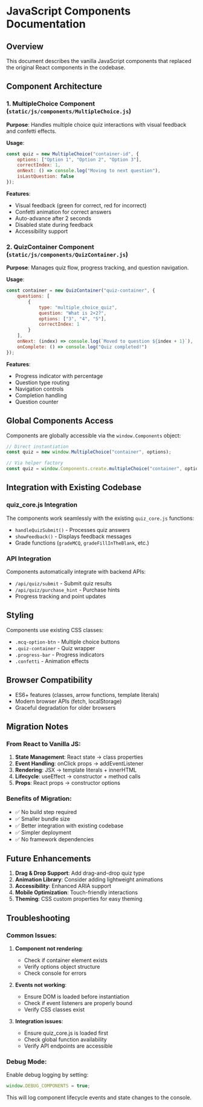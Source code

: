 # JavaScript Components Documentation

## Overview
This document describes the vanilla JavaScript components that replaced the original React components in the codebase.

## Component Architecture

### 1. MultipleChoice Component (`static/js/components/MultipleChoice.js`)

**Purpose**: Handles multiple choice quiz interactions with visual feedback and confetti effects.

**Usage**:
```javascript
const quiz = new MultipleChoice("container-id", {
    options: ["Option 1", "Option 2", "Option 3"],
    correctIndex: 1,
    onNext: () => console.log("Moving to next question"),
    isLastQuestion: false
});
```

**Features**:
- Visual feedback (green for correct, red for incorrect)
- Confetti animation for correct answers
- Auto-advance after 2 seconds
- Disabled state during feedback
- Accessibility support

### 2. QuizContainer Component (`static/js/components/QuizContainer.js`)

**Purpose**: Manages quiz flow, progress tracking, and question navigation.

**Usage**:
```javascript
const container = new QuizContainer("quiz-container", {
    questions: [
        {
            type: "multiple_choice_quiz",
            question: "What is 2+2?",
            options: ["3", "4", "5"],
            correctIndex: 1
        }
    ],
    onNext: (index) => console.log(`Moved to question ${index + 1}`),
    onComplete: () => console.log("Quiz completed!")
});
```

**Features**:
- Progress indicator with percentage
- Question type routing
- Navigation controls
- Completion handling
- Question counter

## Global Components Access

Components are globally accessible via the `window.Components` object:

```javascript
// Direct instantiation
const quiz = new window.MultipleChoice("container", options);

// Via helper factory
const quiz = window.Components.create.multipleChoice("container", options);
```

## Integration with Existing Codebase

### quiz_core.js Integration
The components work seamlessly with the existing `quiz_core.js` functions:
- `handleQuizSubmit()` - Processes quiz answers
- `showFeedback()` - Displays feedback messages
- Grade functions (`gradeMCQ`, `gradeFillInTheBlank`, etc.)

### API Integration
Components automatically integrate with backend APIs:
- `/api/quiz/submit` - Submit quiz results
- `/api/quiz/purchase_hint` - Purchase hints
- Progress tracking and point updates

## Styling

Components use existing CSS classes:
- `.mcq-option-btn` - Multiple choice buttons
- `.quiz-container` - Quiz wrapper
- `.progress-bar` - Progress indicators
- `.confetti` - Animation effects

## Browser Compatibility

- ES6+ features (classes, arrow functions, template literals)
- Modern browser APIs (fetch, localStorage)
- Graceful degradation for older browsers

## Migration Notes

### From React to Vanilla JS:
1. **State Management**: React state → class properties
2. **Event Handling**: onClick props → addEventListener
3. **Rendering**: JSX → template literals + innerHTML
4. **Lifecycle**: useEffect → constructor + method calls
5. **Props**: React props → constructor options

### Benefits of Migration:
- ✅ No build step required
- ✅ Smaller bundle size
- ✅ Better integration with existing codebase
- ✅ Simpler deployment
- ✅ No framework dependencies

## Future Enhancements

1. **Drag & Drop Support**: Add drag-and-drop quiz type
2. **Animation Library**: Consider adding lightweight animations
3. **Accessibility**: Enhanced ARIA support
4. **Mobile Optimization**: Touch-friendly interactions
5. **Theming**: CSS custom properties for easy theming

## Troubleshooting

### Common Issues:

1. **Component not rendering**:
   - Check if container element exists
   - Verify options object structure
   - Check console for errors

2. **Events not working**:
   - Ensure DOM is loaded before instantiation
   - Check if event listeners are properly bound
   - Verify CSS classes exist

3. **Integration issues**:
   - Ensure quiz_core.js is loaded first
   - Check global function availability
   - Verify API endpoints are accessible

### Debug Mode:
Enable debug logging by setting:
```javascript
window.DEBUG_COMPONENTS = true;
```

This will log component lifecycle events and state changes to the console.
